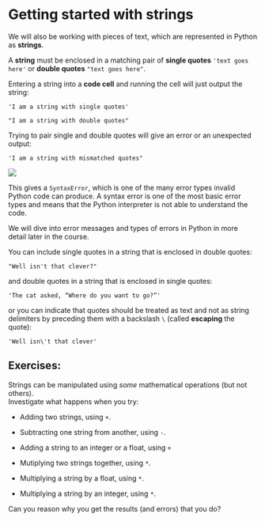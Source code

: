 # Getting started with strings

We will also be working with pieces of text, which are represented in Python as **strings**.

A **string** must be enclosed in a matching pair of **single quotes** `'text goes here'` or **double quotes** `"text goes here"`.

Entering a string into a **code cell** and running the cell will just output the string:
```
'I am a string with single quotes'
```
```
"I am a string with double quotes"
```

Trying to pair single and double quotes will give an error or an unexpected output:
```
'I am a string with mismatched quotes"
```

![](https://firebasestorage.googleapis.com/v0/b/firescript-577a2.appspot.com/o/imgs%2Fapp%2Fbjmorgan%2FnHqYMOChKp.png?alt=media&token=dc9aff05-113d-413d-9232-f24382f48989)

This gives a `SyntaxError`, which is one of the many error types invalid Python code can produce. A syntax error is one of the most basic error types and means that the Python interpreter is not able to understand the code.

We will dive into error messages and types of errors in Python in more detail later in the course.

You can include single quotes in a string that is enclosed in double quotes:
```
"Well isn't that clever?"
```
and double quotes in a string that is enclosed in single quotes:
```
'The cat asked, “Where do you want to go?”'
```
or you can indicate that quotes should be treated as text and not as string delimiters by preceding them with a backslash `\` (called **escaping** the quote):
```
'Well isn\'t that clever'
```

## Exercises:
Strings can be manipulated using *some* mathematical operations (but not others).  
Investigate what happens when you try:

- Adding two strings, using `+`.

- Subtracting one string from another, using `-`.

- Adding a string to an integer or a float, using `+`

- Mutiplying two strings together, using `*`.

- Multiplying a string by a float, using `*`.

- Multiplying a string by an integer, using `*`.

Can you reason why you get the results (and errors) that you do?

